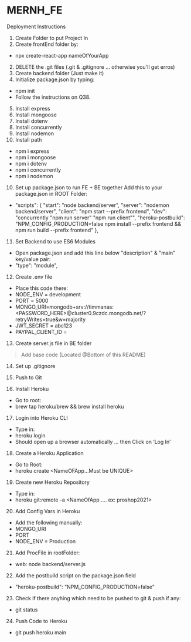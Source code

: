 # MERNH_FE

Deployment Instructions

1. Create Folder to put Project In
2. Create frontEnd folder by:
- npx create-react-app nameOfYourApp 
2. DELETE the .git files (.git & .gitignore ... otherwise you'll get erros)
3. Create backend folder (Just make it)
4. Initialize package.json by typing:
- npm init
- Follow the instructions on Q38.

5. Install express
6. Install mongoose
7. Install dotenv 
8. Install concurrently
9. Install nodemon
10. Install path
- npm i express
- npm i mongoose
- npm i dotenv
- npm i concurrently
- npm i nodemon 

10. Set up package.json to run FE + BE together
Add this to your package.json in ROOT Folder:
- "scripts": {
    "start": "node backend/server",
    "server": "nodemon backend/server",
    "client": "npm start --prefix frontend",
    "dev": "concurrently \"npm run server\" \"npm run client\"",
    "heroku-postbuild": "NPM_CONFIG_PRODUCTION=false npm install --prefix frontend && npm run build --prefix frontend"
  },

11.  Set Backend to use ES6 Modules
- Open package.json and add this line below  "description" & "main"  key/value pair:
- "type": "module",


12. Create .env file
- Place this code there:
- NODE_ENV = development
- PORT = 5000
- MONGO_URI=mongodb+srv://timmanas:<PASSWORD_HERE>@cluster0.9czdc.mongodb.net/<DBNAMEOFYOURAPP ex: proshop>?retryWrites=true&w=majority
- JWT_SECRET = abc123
- PAYPAL_CLIENT_ID = <INSERT YOUR CLIENT ID HERE>


13. Create server.js file in BE folder
> Add base code (Located @Bottom of this README)

14. Set up .gitignore
15. Push to Git

16. Install Heroku
- Go to root:
- brew tap heroku/brew && brew install heroku

17. Login into Heroku CLI
- Type in:
- heroku login
- Should open up a browser automatically ... then Click on ‘Log In’

18.  Create a Heroku Application
- Go to Root:
- heroku create <NameOFApp...Must be UNIQUE>

19. Create new Heroku Repository
- Type in:
- heroku git:remote -a <NameOfApp …. ex: proshop2021>

20. Add Config Vars in Heroku
- Add the following manually:
- MONGO_URI
- PORT
- NODE_ENV = Production

21. Add ProcFile in rootFolder:
- web: node backend/server.js

22. Add the postbuild script on the package.json field  
- "heroku-postbuild": "NPM_CONFIG_PRODUCTION=false"

23. Check if there anyhing which need to be pushed to git & push if any:
- git status

24. Push Code to Heroku
- git push heroku main
